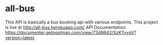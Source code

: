 # all-bus
This API is basically a bus booking api with various endpoints.
This project is live at http://all-bus.herokuapp.com/
API Documentation: https://documenter.getpostman.com/view/7348642/SzKTvysV?version=latest
